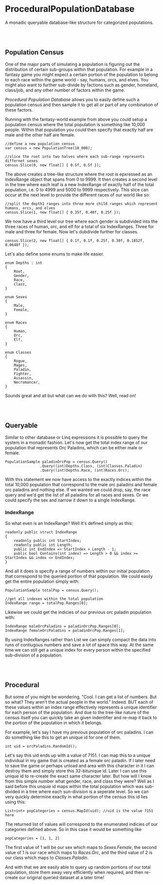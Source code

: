 # ProceduralPopulationDatabase  
A monadic queryable database-like structure for categorized populations.  

<br />
<br />

## Population Census  

One of the major parts of simulating a population is figuring out the distribution of certain sub-groups within that population. For example in a fantasy game you might expect a certain portion of the population to belong to each race within the game world - say, humans, orcs, and elves. You might also want to further sub-divide by factions such as gender, homeland, class/job, and any other number of factors within the game.  

*Procedural Population Database* allows you to easily define such a population census and then sample it to get all or part of any combination of these factors.  

Running with the fantasy-world example from above you could setup a population census where the total population is something like 10,000 people. Within that population you could then specify that exactly half are male and the other half are female.  

```
//define a new population census
var census = new PopulationTree(10_000);

//slice the root into two halves where each sub-range represents differnet sexes
census.Slice(0, new float[] { 0.5f, 0.5f }); 
```

The above creates a tree-like structure where the root is epxressed as an IndexRange object that spans from 0 to 9999. It then creates a second level in the tree where each leaf is a new IndexRange of exactly half of the total population, i.e. 0 to 4999 and 5000 to 9999 respectively. This slice can occur at the next level to provide the different races of our world like so:  

```
//split the depth1 ranges into three more child ranges which represent humans, orcs, and elves
census.Slice(1, new float[] { 0.35f, 0.40f, 0.25f });

```

We now have a third level our tree where each gender is subdivided into the three races of human, orc, and elf for a total of six IndexRanges. Three for male and three for female. Now let's dubdivide further for classes.  

```
census.Slice(2, new float[] { 0.1f, 0.1f, 0.25f, 0.30f, 0.1852f, 0.0648f });
```

Let's also define some enums to make life easier.  

```
enum Depths : int
{
    Root,
    Gender,
    Race,
    Class,
}

enum Sexes
{
    Male,
    Female,
}

enum Races
{
    Human,
    Orc,
    Elf,
}

enum Classes
{
    Rogue,
    Mages,
    Paladin,
    Fighter,
    Assassin,
    Necromancer,
}
```


Sounds great and all but what can we do with this? Well, read on!  

<br />
<br />

## Queryable  

Similar to other database or Linq expressions it is possible to query the system in a monadic fashion. Let's now get the total index range of our population that represents Orc Paladins, which can be either male or female.  

```
PopulationSample paladinOrcPop = census.Query()
                .Query((int)Depths.Class, (int)Classes.Paladin)
                .Query((int)Depths.Race, (int)Races.Orc);
```

With this statement we now have access to the exactly indices within the total 10,000 population that correspond to the male orc paladins and female orc paladins and nothing else. If we wanted we could drop, say, the race query and we'd get the list of all paladins for all races and sexes. Or we could specify the sex and narrow it down to a single IndexRange.

### IndexRange
So what even is an IndexRange? Well it's defined simply as this:

```
readonly public struct IndexRange
{
    readonly public int StartIndex;
    readonly public int Length;
    public int EndIndex => StartIndex + Length - 1;
    public bool Contains(int index) => Length > 0 && index >= StartIndex && index <= EndIndex;
}
```   

And all it does is specify a range of numbers within our initial population that correspond to the queried portion of that population. We could easily get the entire population simply with:  

```
PopulationSample totalPop = census.Query();

//get all indexes within the total population
IndexRange range = totalPop.Ranges[0];
```

Likewise we could get the indicies of our previous orc paladin population with:  

```
IndexRange maleOrcPaladins = paladinOrcPop.Ranges[0];
IndexRange femaleOrcPaladins = paladinOrcPop.Ranges[1];
```

By using IndexRanges rather than List<int> we can simply compact the data into runs of contiugous numbers and save a lot of space this way. At the same time we can still get a unique index for every person within the specified sub-division of a population.  

<br />
<br />

## Procedural

But some of you might be wondering, "Cool. I can get a list of numbers. But so what? They aren't the actual people in the world." Indeed. BUT each of these values within an index range effectively represents a unique identifier for each person of the population. And due to the tree-like nature of the census itself you can quickly take an given indentifier and re-map it back to the portion of the population in which it belongs.  

For example, let's say I have my previous population of orc paladins. I can do something like this to get an unique id for one of them.

```
int uid = orcPaladins.RandomId();
```

Let's say this uid ends up with a value of 7151. I can map this to a unique individual in my game that is created as a female orc paladin. If I later need to save the game or perhaps unload and area with this character in it I can destroy them and simply store this 32-bitunique id. Later I can use this unique id to re-create the exact same character later. But how will I know from this simple number what gender, race, and class they were? Well as I said before this unquie id maps within the total population which was sub-divided in a tree where each sun-division is a seperate level. So we can very quickly determine exactly in what portion of the census this id lies using this:  

```
List<int> popCategories = census.MapId(uid); //uid is the value 7151 here
```

The returned list of values will correspond to the enumerated indicies of our categories defined above. So in this case it would be something like  

```
popCategories = [1, 1, 2]
```

The first value of 1 will be our sex which maps to *Sexes.Female*, the second value of 1 is our race which maps to *Races.Orc*, and the third value of 2 is our class which maps to *Classes.Paladin*.  

And with that we are easily able to query up random portions of our total population, store them away very efficiently when required, and then re-create our original queried dataset at a later time!  

